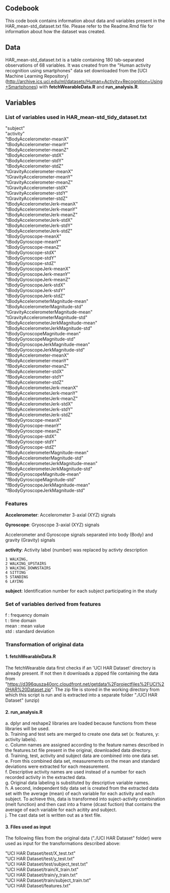 ## Codebook

This code book contains information about data and variables present in the HAR_mean-std_dataset.txt file. Please refer to the Readme.Rmd file for information about how the dataset was created. 

## Data

HAR_mean-std_dataset.txt is a table containing 180 tab-separated observations of 68 variables. It was created from the "Human activity recognition using smartphones" data set downloaded from the [UCI  Machine Learning Repository] (http://archive.ics.uci.edu/ml/datasets/Human+Activity+Recognition+Using+Smartphones) with **fetchWearableData.R** and **run_analysis.R**.

## Variables

### List of variables used in HAR_mean-std_tidy_dataset.txt

"subject"  
"activity"  
"tBodyAccelerometer-meanX"  
"tBodyAccelerometer-meanY"  
"tBodyAccelerometer-meanZ"  
"tBodyAccelerometer-stdX"  
"tBodyAccelerometer-stdY"  
"tBodyAccelerometer-stdZ"  
"tGravityAccelerometer-meanX"  
"tGravityAccelerometer-meanY"  
"tGravityAccelerometer-meanZ"  
"tGravityAccelerometer-stdX"  
"tGravityAccelerometer-stdY"  
"tGravityAccelerometer-stdZ"  
"tBodyAccelerometerJerk-meanX"  
"tBodyAccelerometerJerk-meanY"  
"tBodyAccelerometerJerk-meanZ"  
"tBodyAccelerometerJerk-stdX"  
"tBodyAccelerometerJerk-stdY"  
"tBodyAccelerometerJerk-stdZ"  
"tBodyGyroscope-meanX"  
"tBodyGyroscope-meanY"  
"tBodyGyroscope-meanZ"  
"tBodyGyroscope-stdX"  
"tBodyGyroscope-stdY"  
"tBodyGyroscope-stdZ"  
"tBodyGyroscopeJerk-meanX"  
"tBodyGyroscopeJerk-meanY"  
"tBodyGyroscopeJerk-meanZ"  
"tBodyGyroscopeJerk-stdX"  
"tBodyGyroscopeJerk-stdY"  
"tBodyGyroscopeJerk-stdZ"  
"tBodyAccelerometerMagnitude-mean"  
"tBodyAccelerometerMagnitude-std"  
"tGravityAccelerometerMagnitude-mean"  
"tGravityAccelerometerMagnitude-std"  
"tBodyAccelerometerJerkMagnitude-mean"  
"tBodyAccelerometerJerkMagnitude-std"  
"tBodyGyroscopeMagnitude-mean"  
"tBodyGyroscopeMagnitude-std"  
"tBodyGyroscopeJerkMagnitude-mean"  
"tBodyGyroscopeJerkMagnitude-std"  
"fBodyAccelerometer-meanX"  
"fBodyAccelerometer-meanY"  
"fBodyAccelerometer-meanZ"  
"fBodyAccelerometer-stdX"  
"fBodyAccelerometer-stdY"  
"fBodyAccelerometer-stdZ"  
"fBodyAccelerometerJerk-meanX"  
"fBodyAccelerometerJerk-meanY"  
"fBodyAccelerometerJerk-meanZ"  
"fBodyAccelerometerJerk-stdX"  
"fBodyAccelerometerJerk-stdY"  
"fBodyAccelerometerJerk-stdZ"  
"fBodyGyroscope-meanX"  
"fBodyGyroscope-meanY"  
"fBodyGyroscope-meanZ"  
"fBodyGyroscope-stdX"  
"fBodyGyroscope-stdY"  
"fBodyGyroscope-stdZ"  
"fBodyAccelerometerMagnitude-mean"  
"fBodyAccelerometerMagnitude-std"  
"fBodyAccelerometerJerkMagnitude-mean"  
"fBodyAccelerometerJerkMagnitude-std"  
"fBodyGyroscopeMagnitude-mean"  
"fBodyGyroscopeMagnitude-std"  
"fBodyGyroscopeJerkMagnitude-mean"  
"fBodyGyroscopeJerkMagnitude-std"  

### Features

**Accelerometer**: Accelerometer 3-axial (XYZ) signals  

**Gyroscope**: Gryoscope 3-axial (XYZ) signals  

Accelerometer and Gyroscope signals separated into body (Body) and gravity (Gravity) signals  

**activity**: Activity label (number) was replaced by activty description  

    1 WALKING,  
    2 WALKING_UPSTAIRS    
    3 WALKING_DOWNSTAIRS  
    4 SITTING   
    5 STANDING   
    6 LAYING  

**subject**: Identification number for each subject participating in the study  

### Set of variables derived from features

f : frequency domain   
t : time domain        
mean : mean value         
std : standard deviation 

### Transformation of original data

#### 1. fetchWearableData.R

The fetchWearable data first checks if an 'UCI HAR Dataset' directory is already present. If not then it downloads a zipped file containing the data from "https://d396qusza40orc.cloudfront.net/getdata%2Fprojectfiles%2FUCI%20HAR%20Dataset.zip". The zip file is stored in the working directory from which this script is run and is extracted into a separate folder "./UCI HAR Dataset" (unzip)

#### 2. run_analysis.R

a. dplyr and reshape2 libraries are loaded because functions from these libraries will be used.  
b. Training and test sets are merged to create one data set (x: features, y: activity labels).  
c. Column names are assigned according to the feature names described in the features.txt file present in the original, downloaded data directory.  
d. Training, test, activity and subject data are combined into one data set.  
e. From this combined data set, measurements on the mean and standard deviations were extracted for each measurement.  
f. Descriptive activity names are used instead of a number for each recorded activity in the extracted data.  
g. Original data labeling is substituted by descriptive variable names.  
h. A second, independent tidy data set is created from the extracted data set with the average (mean) of each variable for each activity and each subject. To achieve this, data is transformed into suject-activity combination (melt function) and then cast into a frame (dcast fuction) that contains the average of each variable for each acitity and subject.    
j. The cast data set is written out as a text file.  

#### 3. Files used as input

The following files from the original data ("./UCI HAR Dataset" folder) were used as input for the transformations described above:  

"UCI HAR Dataset/test/X_test.txt"  
"UCI HAR Dataset/test/y_test.txt"  
"UCI HAR Dataset/test/subject_test.txt"  
"UCI HAR Dataset/train/X_train.txt"  
"UCI HAR Dataset/train/y_train.txt"  
"UCI HAR Dataset/train/subject_train.txt"  
"UCI HAR Dataset/features.txt"  

